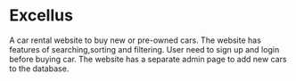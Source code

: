 # Excellus
A car rental website to buy new or pre-owned cars. The website has features of searching,sorting and filtering. 
User need to sign up and login before buying car. The website has a separate admin page to add new cars to the database.

